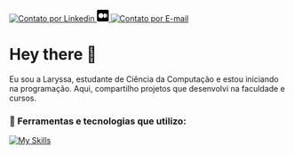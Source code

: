 <p align='left' dir="auto"> 
 <a href="https://www.linkedin.com/in/laryssa-patez-242a45334/">
    <img src="https://skillicons.dev/icons?i=linkedin" width="20" alt="Contato por Linkedin">
</a>
<a href="https://medium.com/@laryssapatez.contato">
    <img src="https://raw.githubusercontent.com/github/explore/47458ec29cfa03601405a0d64758f7ef23069eb5/topics/medium/medium.png" width="21" alt="Medium">
</a>
<a href="mailto:laryssapatez.contato@gmail.com">
    <img src="https://skillicons.dev/icons?i=gmail" width="21" alt="Contato por E-mail">
</a>
</p>

<h1> Hey there 👋 </h1>
Eu sou a Laryssa, estudante de Ciência da Computação e estou iniciando na programação. Aqui, compartilho projetos que desenvolvi na faculdade e cursos.

### 🔧 Ferramentas e tecnologias que utilizo:

<a href="https://skillicons.dev">
  <img src="https://skillicons.dev/icons?i=java,mysql,spring,maven,postman, " width="250" alt="My Skills">
</a>

